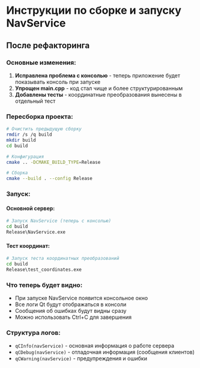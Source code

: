 # Инструкции по сборке и запуску NavService

## После рефакторинга

### Основные изменения:
1. **Исправлена проблема с консолью** - теперь приложение будет показывать консоль при запуске
2. **Упрощен main.cpp** - код стал чище и более структурированным
3. **Добавлены тесты** - координатные преобразования вынесены в отдельный тест

### Пересборка проекта:

```bash
# Очистить предыдущую сборку
rmdir /s /q build
mkdir build
cd build

# Конфигурация
cmake .. -DCMAKE_BUILD_TYPE=Release

# Сборка
cmake --build . --config Release
```

### Запуск:

#### Основной сервер:
```bash
# Запуск NavService (теперь с консолью)
cd build
Release\NavService.exe
```

#### Тест координат:
```bash
# Запуск теста координатных преобразований
cd build
Release\test_coordinates.exe
```

### Что теперь будет видно:
- При запуске NavService появится консольное окно
- Все логи Qt будут отображаться в консоли
- Сообщения об ошибках будут видны сразу
- Можно использовать Ctrl+C для завершения

### Структура логов:
- `qCInfo(navService)` - основная информация о работе сервера
- `qCDebug(navService)` - отладочная информация (сообщения клиентов)
- `qCWarning(navService)` - предупреждения и ошибки
